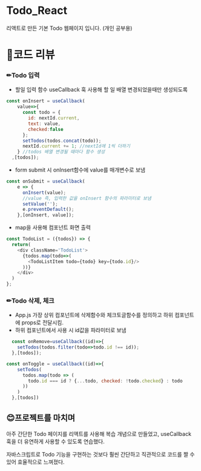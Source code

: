 # Todo_React
리액트로 만든 기본 Todo 웹페이지 입니다. (개인 공부용)

# 📌코드 리뷰
### ✏Todo 입력
- 할일 입력 함수 useCallback 훅 사용해 할 일 배열 변경되었을때만 생성되도록
```javascript
const onInsert = useCallback(
    value=>{
      const todo = {
        id: nextId.current,
        text: value,
        checked:false
      };
      setTodos(todos.concat(todo));
      nextId.current += 1; //nextId에 1씩 더하기
    } //todos 배열 변경될 때마다 함수 생성
  ,[todos]);
  ```
- form submit 시 onInsert함수에 value를 매개변수로 보냄
```javascript
const onSubmit = useCallback(
    e => {
      onInsert(value); 
      //value 즉, 입력한 값을 onInsert 함수의 파라미터로 보냄
      setValue('');
      e.preventDefault();
    },[onInsert, value]);
```
- map을 사용해 컴포넌트 화면 출력
```javascript
const TodoList = ({todos}) => {
  return(
    <div className='TodoList'>
      {todos.map(todo=>(
        <TodoListItem todo={todo} key={todo.id}/>
      ))}
    </div>
  )
};
```
### ✏Todo 삭제, 체크
- App.js 가장 상위 컴포넌트에 삭제함수와 체크토글함수를 정의하고 하위 컴포넌트에 props로 전달시킴.
- 하위 컴포넌트에서 사용 시 id값을 파라미터로 보냄
```javascript
  const onRemove=useCallback((id)=>{
    setTodos(todos.filter(todo=>todo.id !== id));
  },[todos]);

const onToggle = useCallback((id)=>{
    setTodos(
      todos.map(todo => (
        todo.id === id ? {...todo, checked: !todo.checked} : todo
      ))
    )
  },[todos])
```

## 😊프로젝트를 마치며
아주 간단한 Todo 페이지를 리액트를 사용해 복습 개념으로 만들었고, useCallback 훅을 더 유연하게 사용할 수 있도록 연습했다.

자바스크립트로 Todo 기능을 구현하는 것보다 훨씬 간단하고 직관적으로 코드를 짤 수 있어 효율적으로 느껴졌다.

